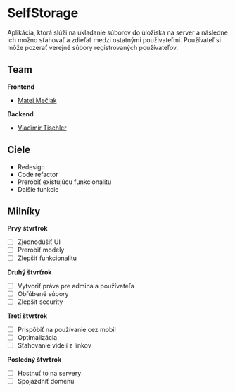 # SelfStorage
Aplikácia, ktorá slúži na ukladanie súborov do úložiska na server a následne ich možno sťahovať a zdieľať medzi ostatnými použivateľmi. Používateľ si môže pozerať verejné súbory registrovaných používateľov. 

## Team

**Frontend**
- [Matej Mečiak](https://github.com/MatejMeciak "Matej Mečiak")

**Backend**
- [Vladimír Tischler](https://github.com/vladimirtischler "Vladimír Tischler")

## Ciele
- Redesign
- Code refactor
- Prerobiť existujúcu funkcionalitu
- Dalšie funkcie 

## Milníky
**Prvý štvrťrok**
- [ ] Zjednodúšiť UI
- [ ] Prerobiť modely
- [ ] Zlepšiť funkcionalitu

**Druhý štvrťrok**
- [ ] Vytvoriť práva pre admina a používateľa
- [ ] Obľúbené súbory
- [ ] Zlepšiť security

**Tretí štvrťrok**
- [ ] Prispôbiť na používanie cez mobil
- [ ] Optimalizácia
- [ ] Sťahovanie videií z linkov

**Posledný štvrťrok**
- [ ] Hostnuť to na servery
- [ ] Spojazdniť doménu
